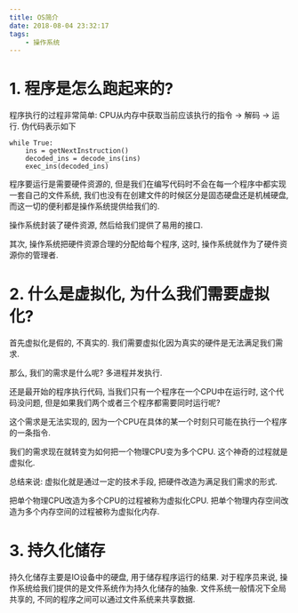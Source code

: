 ```yaml
---
title: OS简介
date: 2018-08-04 23:32:17
tags:
    - 操作系统
---
```



# 1. 程序是怎么跑起来的?

程序执行的过程非常简单: CPU从内存中获取当前应该执行的指令 -> 解码 -> 运行. 伪代码表示如下

```
while True:
    ins = getNextInstruction()
    decoded_ins = decode_ins(ins)
    exec_ins(decoded_ins)
```

程序要运行是需要硬件资源的, 但是我们在编写代码时不会在每一个程序中都实现一套自己的文件系统, 我们也没有在创建文件的时候区分是固态硬盘还是机械硬盘, 而这一切的便利都是操作系统提供给我们的.

操作系统封装了硬件资源, 然后给我们提供了易用的接口. 

其次, 操作系统把硬件资源合理的分配给每个程序, 这时, 操作系统就作为了硬件资源你的管理者.


# 2. 什么是虚拟化, 为什么我们需要虚拟化?
首先虚拟化是假的, 不真实的. 我们需要虚拟化因为真实的硬件是无法满足我们需求.

那么, 我们的需求是什么呢? 多进程并发执行.

还是最开始的程序执行代码, 当我们只有一个程序在一个CPU中在运行时, 这个代码没问题, 但是如果我们两个或者三个程序都需要同时运行呢?

这个需求是无法实现的, 因为一个CPU在具体的某一个时刻只可能在执行一个程序的一条指令. 

我们的需求现在就转变为如何把一个物理CPU变为多个CPU. 这个神奇的过程就是虚拟化. 

总结来说: 虚拟化就是通过一定的技术手段, 把硬件改造为满足我们需求的形式.


把单个物理CPU改造为多个CPU的过程被称为虚拟化CPU.
把单个物理内存空间改造为多个内存空间的过程被称为虚拟化内存.

# 3. 持久化储存

持久化储存主要是IO设备中的硬盘, 用于储存程序运行的结果. 对于程序员来说, 操作系统给我们提供的是文件系统作为持久化储存的抽象. 文件系统一般情况下全局共享的, 不同的程序之间可以通过文件系统来共享数据. 










